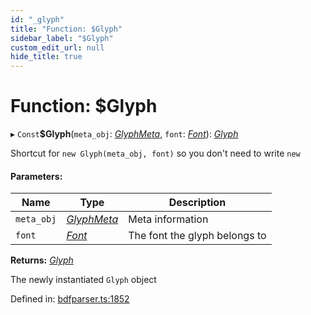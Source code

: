 ```yaml
---
id: "_glyph"
title: "Function: $Glyph"
sidebar_label: "$Glyph"
custom_edit_url: null
hide_title: true
---
```


# Function: $Glyph

▸ `Const`**$Glyph**(`meta_obj`: [*GlyphMeta*](../types/glyphmeta.md), `font`: [*Font*](../classes/font.md)): [*Glyph*](../classes/glyph.md)

Shortcut for `new Glyph(meta_obj, font)` so you don't need to write `new`

#### Parameters:

Name | Type | Description |
------ | ------ | ------ |
`meta_obj` | [*GlyphMeta*](../types/glyphmeta.md) | Meta information   |
`font` | [*Font*](../classes/font.md) | The font the glyph belongs to    |

**Returns:** [*Glyph*](../classes/glyph.md)

The newly instantiated `Glyph` object

Defined in: [bdfparser.ts:1852](https://github.com/tomchen/bdfparser-js/blob/dfd4e71/src/bdfparser.ts#L1852)
